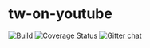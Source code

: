 # tw-on-youtube
[![Build](https://travis-ci.org/twgo/tw-on-youtube.svg?branch=master)](https://travis-ci.org/twgo/tw-on-youtube)
[![Coverage Status](https://coveralls.io/repos/github/twgo/tw-on-youtube/badge.svg?branch=master)](https://coveralls.io/github/twgo/tw-on-youtube?branch=master)  [![Gitter chat](https://badges.gitter.im/gitterHQ/gitter.png)](https://gitter.im/twgo/Lobby)
